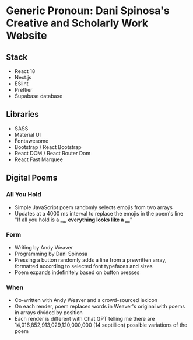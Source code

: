 # Generic Pronoun: Dani Spinosa's Creative and Scholarly Work Website

## Stack

- React 18
- Next.js
- ESlint
- Prettier
- Supabase database

## Libraries

- SASS
- Material UI
- Fontawesome
- Bootstrap / React Bootstrap
- React DOM / React Router Dom
- React Fast Marquee

## Digital Poems

### All You Hold

- Simple JavaScript poem randomly selects emojis from two arrays
- Updates at a 4000 ms interval to replace the emojis in the poem's line "If all you hold is a \_**\_, everything looks like a \_\_**"

### Form

- Writing by Andy Weaver
- Programming by Dani Spinosa
- Pressing a button randomly adds a line from a prewritten array, formatted according to selected font typefaces and sizes
- Poem expands indefinitely based on button presses

### When

- Co-written with Andy Weaver and a crowd-sourced lexicon
- On each render, poem replaces words in Weaver's original with poems in arrays divided by position
- Each render is different with Chat GPT telling me there are 14,016,852,913,029,120,000,000 (14 septillion) possible variations of the poem
